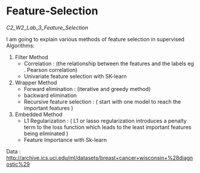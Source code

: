 # Feature-Selection
*C2_W2_Lab_3_Feature_Selection*

I am going to explain various methods of feature selection in supervised Algorithms:
1) Filter Method
    - Correlation : (the relationship between the features and the labels eg . Pearson correlation)
    - Univariate feature selection with SK-learn
2) Wrapper Method
    - Forward elimination : (iterative and greedy method)
    - backward elimination
    - Recursive feature selection : ( start with one model to reach the important features )
3) Embedded Method
    - L1 Regularization : ( L1 or lasso regularization introduces a penalty term to the loss function which leads to the least important features being eliminated )   
    - Feature Importance with Sk-learn

Data : http://archive.ics.uci.edu/ml/datasets/breast+cancer+wisconsin+%28diagnostic%29
